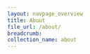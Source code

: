 ```yaml
---
layout: navpage_overview
title: About
file_url: /about/
breadcrumb: 
collection_name: about
---
```

